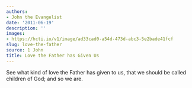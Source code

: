 ```yaml
---
authors:
- John the Evangelist
date: '2011-06-19'
description: ''
images:
- https://hcti.io/v1/image/ad33cad0-a54d-473d-abc3-5e2bade41fcf
slug: love-the-father
source: 1 John
title: Love the Father has Given Us
---
```


See what kind of love the Father has given to us, that we should be called children of God; and so we are.